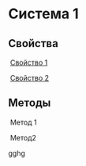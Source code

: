 # Система 1

## 	Свойства

​			[Свойство 1](http://ad.zamerin.ru/index.php?module=items/info&path=21-2/25-1&redirect_to=subentity&gotopage[115]=1)

​			[Свойство 2](https://github.com/trysoff/mdt/blob/main/sys2.md)

## 	Методы

​			Метод 1

​			Метод2

gghg
